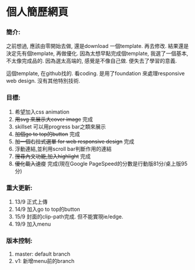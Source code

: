 # 個人簡歷網頁

### 簡介:
之前想過, 應該由零開始去做, 還是download 一個template. 再去修改. 結果還是決定先有個template, 再做優化. 因為太想早點完成個template, 我選了一個基本,不太像完成品的. 因為選太高端的, 感覺是不像自己做. 便失去了學習的意義.  
  
這個template, 在github找的. 看coding. 是用了foundation 來處理responsive web design. 沒有其他特別技術.  
  
### 目標:  
1. 希望加入css animation
1. ~~用svg 來展示大cover image~~ 完成
1. skillset 可以用progress bar之類來展示
1. ~~加個go to top的button~~ 完成
1. ~~加一個右拉式選單 for web responsive design~~ 完成
1. 浮動連結,並利用scroll bar判斷作用的連結
1. ~~搜尋內文功能,加入highlight~~ 完成
1. ~~優化載入速度~~ 完成(現在Google PageSpeed的分數是行動版81分/桌上版95分)
  
### 重大更新:
1. 13/9 正式上傳
1. 14/9 加入go to top的button  
1. 15/9 封面的clip-path完成. 但不能實現ie/edge.  
1. 19/9 加入menu
  
### 版本控制:
1. master: default branch
1. v1: 新增menu前的branch
